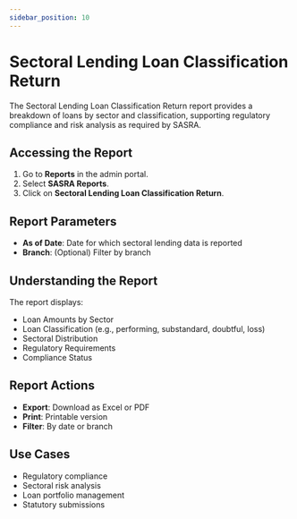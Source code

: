 ```yaml
---
sidebar_position: 10
---
```


# Sectoral Lending Loan Classification Return

The Sectoral Lending Loan Classification Return report provides a breakdown of loans by sector and classification, supporting regulatory compliance and risk analysis as required by SASRA.

## Accessing the Report

1. Go to **Reports** in the admin portal.
2. Select **SASRA Reports**.
3. Click on **Sectoral Lending Loan Classification Return**.

## Report Parameters

- **As of Date**: Date for which sectoral lending data is reported
- **Branch**: (Optional) Filter by branch

## Understanding the Report

The report displays:
- Loan Amounts by Sector
- Loan Classification (e.g., performing, substandard, doubtful, loss)
- Sectoral Distribution
- Regulatory Requirements
- Compliance Status

## Report Actions

- **Export**: Download as Excel or PDF
- **Print**: Printable version
- **Filter**: By date or branch

## Use Cases

- Regulatory compliance
- Sectoral risk analysis
- Loan portfolio management
- Statutory submissions 